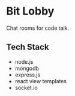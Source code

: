 # Bit Lobby

Chat rooms for code talk.

## Tech Stack

-   node.js
-   mongodb
-   express.js
-   react view templates
-   socket.io
